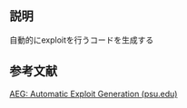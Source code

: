 ## 説明
自動的にexploitを行うコードを生成する

## 参考文献
[AEG: Automatic Exploit Generation (psu.edu)](https://www.cse.psu.edu/~trj1/cse544-f15/docs/aeg-current.pdf)